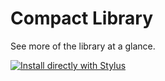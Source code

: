 
# Compact Library
 See more of the library at a glance.

[![Install directly with Stylus](https://img.shields.io/badge/Install%20directly%20with-Stylus-00adad.svg)](https://raw.githubusercontent.com/lukas-berger/search-results-avatar-fix/search-results-avatar-fix.user.css)
